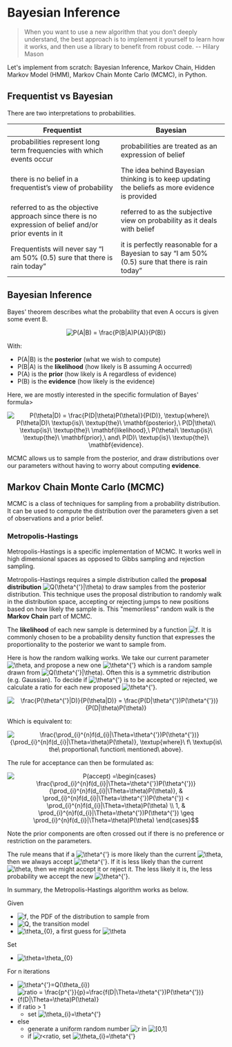 # Bayesian Inference

>When you want to use a new algorithm that you don’t deeply understand, the best approach is to implement it yourself to learn how it works, and then use a library to benefit from robust code. -- Hilary Mason

Let's implement from scratch: Bayesian Inference, Markov Chain, Hidden Markov Model (HMM), Markov Chain Monte Carlo (MCMC), in Python.

## Frequentist vs Bayesian
There are two interpretations to probabilities.

| Frequentist | Bayesian | 
| ------------- |-------------|
| probabilities represent long term frequencies with which events occur | probabilities are treated as an expression of belief |
| there is no belief in a frequentist’s view of probability | The idea behind Bayesian thinking is to keep updating the beliefs as more evidence is provided |
| referred to as the objective approach since there is no expression of belief and/or prior events in it | referred to as the subjective view on probability as it deals with belief |
| Frequentists will never say “I am 50% (0.5) sure that there is rain today” | it is perfectly reasonable for a Bayesian to say “I am 50% (0.5) sure that there is rain today” |

## Bayesian Inference

Bayes' theorem describes what the probability that even A occurs is given some event B. 

<p align="center">
  <img src="https://latex.codecogs.com/gif.latex?P(A|B)&space;=&space;\frac{P(B|A)P(A)}{P(B)}" title="P(A|B) = \frac{P(B|A)P(A)}{P(B)}" />
</p>

With:
* P(A|B) is the **posterior** (what we wish to compute)
* P(B|A) is the **likelihood** (how likely is B assuming A occurred)
* P(A) is the **prior** (how likely is A regardless of evidence)
* P(B) is the **evidence** (how likely is the evidence)

Here, we are mostly interested in the specific formulation of Bayes' formula>
<p align="center">
  <img src="https://latex.codecogs.com/gif.latex?P(\theta|D)&space;=&space;\frac{P(D|\theta)P(\theta)}{P(D)},&space;\textup{where}\&space;P(\theta|D)\&space;\textup{is}\&space;\textup{the}\&space;\mathbf{posterior},\&space;P(D|\theta)\&space;\textup{is}\&space;\textup{the}\&space;\mathbf{likelihood},\&space;P(\theta)\&space;\textup{is}\&space;\textup{the}\&space;\mathbf{prior},\&space;and\&space;P(D)\&space;\textup{is}\&space;\textup{the}\&space;\mathbf{evidence}." title="P(\theta|D) = \frac{P(D|\theta)P(\theta)}{P(D)}, \textup{where}\ P(\theta|D)\ \textup{is}\ \textup{the}\ \mathbf{posterior},\ P(D|\theta)\ \textup{is}\ \textup{the}\ \mathbf{likelihood},\ P(\theta)\ \textup{is}\ \textup{the}\ \mathbf{prior},\ and\ P(D)\ \textup{is}\ \textup{the}\ \mathbf{evidence}." />
</p>

MCMC allows us to sample from the posterior, and draw distributions over our parameters without having to worry about computing **evidence**.

## Markov Chain Monte Carlo (MCMC)
MCMC is a class of techniques for sampling from a probability distribution. It can be used to compute the distribution over the parameters given a set of observations and a prior belief. 

### Metropolis-Hastings
Metropolis-Hastings is a specific implementation of MCMC. It works well in high dimensional spaces as opposed to Gibbs sampling and rejection sampling. 

Metropolis-Hastings requires a simple distribution called the **proposal distribution** <img src="https://latex.codecogs.com/gif.latex?Q(\theta^{'}|\theta)" title="Q(\theta^{'}|\theta)" /> to draw samples from the posterior distribution. This technique uses the proposal distribution to randomly walk in the distribution space, accepting or rejecting jumps to new positions based on how likely the sample is. This "memoriless" random walk is the **Markov Chain** part of MCMC.

The **likelihood** of each new sample is determined by a function <img src="https://latex.codecogs.com/gif.latex?f" title="f" />. It is commonly chosen to be a probability density function that expresses the proportionality to the posterior we want to sample from.

Here is how the random walking works. We take our current parameter <img src="https://latex.codecogs.com/gif.latex?\theta" title="\theta" />, and propose a new one <img src="https://latex.codecogs.com/gif.latex?\theta^{'}" title="\theta^{'}" /> which is a random sample drawn from <img src="https://latex.codecogs.com/gif.latex?Q(\theta^{'}|\theta)" title="Q(\theta^{'}|\theta)" />. Often this is a symmetric distribution (e.g. Gaussian). To decide if <img src="https://latex.codecogs.com/gif.latex?\theta^{'}" title="\theta^{'}" /> is to be accepted or rejected, we calculate a ratio for each new proposed <img src="https://latex.codecogs.com/gif.latex?\theta^{'}" title="\theta^{'}" />.

<p align="center">
  <img src="https://latex.codecogs.com/gif.latex?\frac{P(\theta^{'}|D)}{P(\theta|D)}&space;=&space;\frac{P(D|\theta^{'})P(\theta^{'})}{P(D|\theta)P(\theta)}" title="\frac{P(\theta^{'}|D)}{P(\theta|D)} = \frac{P(D|\theta^{'})P(\theta^{'})}{P(D|\theta)P(\theta)}" />
</p>

Which is equivalent to:

<p align="center">
  <img src="https://latex.codecogs.com/gif.latex?\frac{\prod_{i}^{n}f(d_{i}|\Theta=\theta^{'})P(\theta^{'})}{\prod_{i}^{n}f(d_{i}|\Theta=\theta)P(\theta)},&space;\textup{where}\&space;f\&space;\textup{is\&space;the\&space;proportional\&space;function\&space;mentioned\&space;above}." title="\frac{\prod_{i}^{n}f(d_{i}|\Theta=\theta^{'})P(\theta^{'})}{\prod_{i}^{n}f(d_{i}|\Theta=\theta)P(\theta)}, \textup{where}\ f\ \textup{is\ the\ proportional\ function\ mentioned\ above}." />
</p>

The rule for acceptance can then be formulated as:

<p align="center">
  <img src="https://latex.codecogs.com/gif.latex?P(accept)&space;=\begin{cases}&space;\frac{\prod_{i}^{n}f(d_{i}|\Theta=\theta^{'})P(\theta^{'})}{\prod_{i}^{n}f(d_{i}|\Theta=\theta)P(\theta)},&space;&&space;\prod_{i}^{n}f(d_{i}|\Theta=\theta^{'})P(\theta^{'})&space;<&space;\prod_{i}^{n}f(d_{i}|\Theta=\theta)P(\theta)&space;\\&space;1,&space;&&space;\prod_{i}^{n}f(d_{i}|\Theta=\theta^{'})P(\theta^{'})&space;\geq&space;\prod_{i}^{n}f(d_{i}|\Theta=\theta)P(\theta)&space;\end{cases}$$" title="P(accept) =\begin{cases} \frac{\prod_{i}^{n}f(d_{i}|\Theta=\theta^{'})P(\theta^{'})}{\prod_{i}^{n}f(d_{i}|\Theta=\theta)P(\theta)}, & \prod_{i}^{n}f(d_{i}|\Theta=\theta^{'})P(\theta^{'}) < \prod_{i}^{n}f(d_{i}|\Theta=\theta)P(\theta) \\ 1, & \prod_{i}^{n}f(d_{i}|\Theta=\theta^{'})P(\theta^{'}) \geq \prod_{i}^{n}f(d_{i}|\Theta=\theta)P(\theta) \end{cases}$$" />
</p>

Note the prior components are often crossed out if there is no preference or restriction on the parameters.

The rule means that if a <img src="https://latex.codecogs.com/gif.latex?\theta^{'}" title="\theta^{'}" /> is more likely than the current <img src="https://latex.codecogs.com/gif.latex?\theta" title="\theta" />, then we always accept <img src="https://latex.codecogs.com/gif.latex?\theta^{'}" title="\theta^{'}" />. If it is less likely than the current <img src="https://latex.codecogs.com/gif.latex?\theta" title="\theta" />, then we might accept it or reject it. The less likely it is, the less probability we accept the new <img src="https://latex.codecogs.com/gif.latex?\theta^{'}" title="\theta^{'}" />.

In summary, the Metropolis-Hastings algorithm works as below.

Given
* <img src="https://latex.codecogs.com/gif.latex?f" title="f" />, the PDF of the distribution to sample from
* <img src="https://latex.codecogs.com/gif.latex?Q" title="Q" />, the transition model
* <img src="https://latex.codecogs.com/gif.latex?\theta_{0}" title="\theta_{0}" />, a first guess for <img src="https://latex.codecogs.com/gif.latex?\theta" title="\theta" />

Set
* <img src="https://latex.codecogs.com/gif.latex?\theta=\theta_{0}" title="\theta=\theta_{0}" />

For n iterations
* <img src="https://latex.codecogs.com/gif.latex?\theta^{'}=Q(\theta_{i})" title="\theta^{'}=Q(\theta_{i})" />
* <img src="https://latex.codecogs.com/gif.latex?ratio&space;=&space;\frac{p^{'}}{p}=\frac{f(D|\Theta=\theta^{'})P(\theta^{'})}{f(D|\Theta=\theta)P(\theta)}" title="ratio = \frac{p^{'}}{p}=\frac{f(D|\Theta=\theta^{'})P(\theta^{'})}{f(D|\Theta=\theta)P(\theta)}" />
* if ratio > 1
  * set <img src="https://latex.codecogs.com/gif.latex?\theta_{i}=\theta^{'}" title="\theta_{i}=\theta^{'}" />
* else
  * generate a uniform random number <img src="https://latex.codecogs.com/gif.latex?r" title="r" /> in <img src="https://latex.codecogs.com/gif.latex?[0,1]" title="[0,1]" />
  * if <img src="https://latex.codecogs.com/gif.latex?r<ratio" title="r<ratio" />, set <img src="https://latex.codecogs.com/gif.latex?\theta_{i}=\theta^{'}" title="\theta_{i}=\theta^{'}" />
